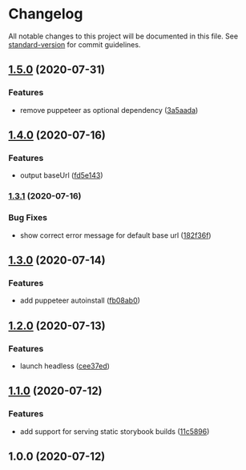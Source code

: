 # Changelog

All notable changes to this project will be documented in this file. See [standard-version](https://github.com/conventional-changelog/standard-version) for commit guidelines.

## [1.5.0](https://github.com/jantimon/storybook-puppeteer/compare/v1.4.0...v1.5.0) (2020-07-31)


### Features

* remove puppeteer as optional dependency ([3a5aada](https://github.com/jantimon/storybook-puppeteer/commit/3a5aada61f9a08b70a1c2837c3103492c9b7bbc5))

## [1.4.0](https://github.com/jantimon/storybook-puppeteer/compare/v1.3.1...v1.4.0) (2020-07-16)


### Features

* output baseUrl ([fd5e143](https://github.com/jantimon/storybook-puppeteer/commit/fd5e143d20ef47982f8a4aebda798264d927dea4))

### [1.3.1](https://github.com/jantimon/storybook-puppeteer/compare/v1.3.0...v1.3.1) (2020-07-16)


### Bug Fixes

* show correct error message for default base url ([182f36f](https://github.com/jantimon/storybook-puppeteer/commit/182f36f7b0663ed68a4b3574cb88fbc7d2104395))

## [1.3.0](https://github.com/jantimon/storybook-puppeteer/compare/v1.2.0...v1.3.0) (2020-07-14)


### Features

* add puppeteer autoinstall ([fb08ab0](https://github.com/jantimon/storybook-puppeteer/commit/fb08ab024684a4efd9788bb4ddefc66157c5a4dc))

## [1.2.0](https://github.com/jantimon/storybook-puppeteer/compare/v1.1.0...v1.2.0) (2020-07-13)


### Features

* launch headless ([cee37ed](https://github.com/jantimon/storybook-puppeteer/commit/cee37edf79d54d4f910dfa088520123d784567d8))

## [1.1.0](https://github.com/jantimon/storybook-puppeteer/compare/v1.0.0...v1.1.0) (2020-07-12)


### Features

* add support for serving static storybook builds ([11c5896](https://github.com/jantimon/storybook-puppeteer/commit/11c5896abd1af5e011a81a80a8b0069fabb1c723))

## 1.0.0 (2020-07-12)
